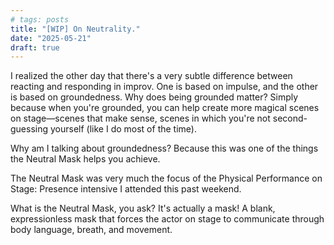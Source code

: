 ```yaml
---
# tags: posts
title: "[WIP] On Neutrality."
date: "2025-05-21"
draft: true
---
```


I realized the other day that there's a very subtle difference between reacting and responding in improv. One is based on impulse, and the other is based on groundedness. Why does being grounded matter? Simply because when you're grounded, you can help create more magical scenes on stage—scenes that make sense, scenes in which you're not second-guessing yourself (like I do most of the time).

Why am I talking about groundedness? Because this was one of the things the Neutral Mask helps you achieve.

The Neutral Mask was very much the focus of the Physical Performance on Stage: Presence intensive I attended this past weekend.

What is the Neutral Mask, you ask? It's actually a mask! A blank, expressionless mask that forces the actor on stage to communicate through body language, breath, and movement.

